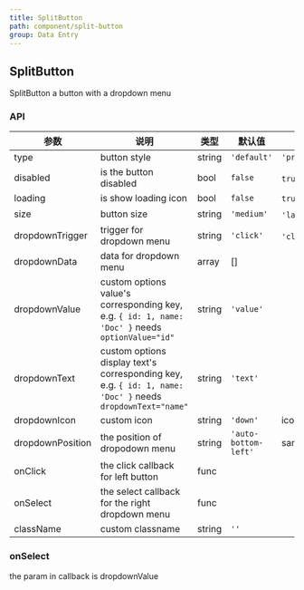 ```yaml
---
title: SplitButton
path: component/split-button
group: Data Entry
---
```


## SplitButton

SplitButton a button with a dropdown menu

### API

| 参数             | 说明                                                                                                       | 类型   | 默认值               | 备选值                               |
| ---------------- | ---------------------------------------------------------------------------------------------------------- | ------ | -------------------- | ------------------------------------ |
| type             | button style                                                                                               | string | `'default'`          | `'primary'`                          |
| disabled         | is the button disabled                                                                                     | bool   | `false`              | `true`、`false`                      |
| loading          | is show loading icon                                                                                       | bool   | `false`              | `true`, `false`                      |
| size             | button size                                                                                                | string | `'medium'`           | `'large'`、`'medium'`、`'small'`     |
| dropdownTrigger  | trigger for dropdown menu                                                                                  | string | `'click'`            | `'click'`、`'hover'`                 |
| dropdownData     | data for dropdown menu                                                                                     | array  | []                   |                                      |
| dropdownValue    | custom options value's corresponding key, e.g. `{ id: 1, name: 'Doc' }` needs `optionValue="id"`           | string | `'value'`            |                                      |
| dropdownText     | custom options display text's corresponding key, e.g. `{ id: 1, name: 'Doc' }` needs `dropdownText="name"` | string | `'text'`             |                                      |
| dropdownIcon		 | custom icon																																																| string | `'down'`							| icon type
| dropdownPosition | the position of dropodown menu                                                                             | string | `'auto-bottom-left'` | same as position in Pop              |
| onClick          | the click callback for left button                                                                         | func   |                      |                                      |
| onSelect         | the select callback for the right dropdown menu                                                            | func   |                      |                                      |
| className        | custom classname                                                                                           | string | `''`                 |                                      |

### onSelect

the param in callback is dropdownValue
